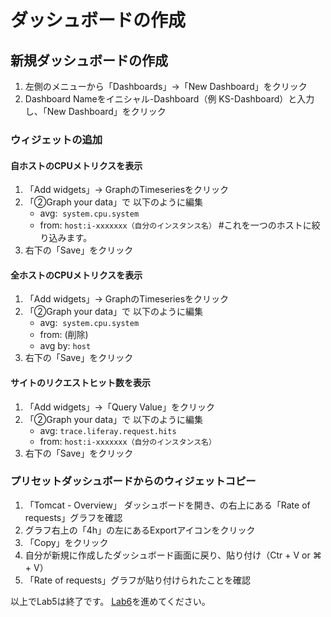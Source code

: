 # ダッシュボードの作成

## 新規ダッシュボードの作成

1.  左側のメニューから「Dashboards」→「New Dashboard」をクリック
2.  Dashboard Nameをイニシャル-Dashboard（例 KS-Dashboard）と入力し、「New Dashboard」をクリック

### ウィジェットの追加
#### 自ホストのCPUメトリクスを表示
 1. 「Add widgets」→ GraphのTimeseriesをクリック
2. 「②Graph your data」で 以下のように編集
    -  avg:  `system.cpu.system`
    -  from: `host:i-xxxxxxx（自分のインスタンス名）`        #これを一つのホストに絞り込みます。
 3. 右下の「Save」をクリック
#### 全ホストのCPUメトリクスを表示
1. 「Add widgets」→ GraphのTimeseriesをクリック
2. 「②Graph your data」で 以下のように編集
    -  avg:  `system.cpu.system`
    -  from: (削除)
    -  avg by: `host`
 3. 右下の「Save」をクリック
#### サイトのリクエストヒット数を表示
1.  「Add widgets」→「Query Value」をクリック
2.  「②Graph your data」で 以下のように編集
    -   avg: `trace.liferay.request.hits`
    -   from: `host:i-xxxxxxx（自分のインスタンス名）`
3.  右下の「Save」をクリック

### プリセットダッシュボードからのウィジェットコピー

1.  「Tomcat - Overview」 ダッシュボードを開き、の右上にある「Rate of requests」グラフを確認
2.  グラフ右上の「4h」の左にあるExportアイコンをクリック
3.  「Copy」をクリック
4.  自分が新規に作成したダッシュボード画面に戻り、貼り付け（Ctr + V or ⌘ + V）
5.  「Rate of requests」グラフが貼り付けられたことを確認

以上でLab5は終了です。
[Lab6](../Lab6)を進めてください。
